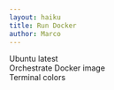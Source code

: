 ```yaml
---
layout: haiku
title: Run Docker
author: Marco
---
```


Ubuntu latest<br>
Orchestrate Docker image<br>
Terminal colors<br>
